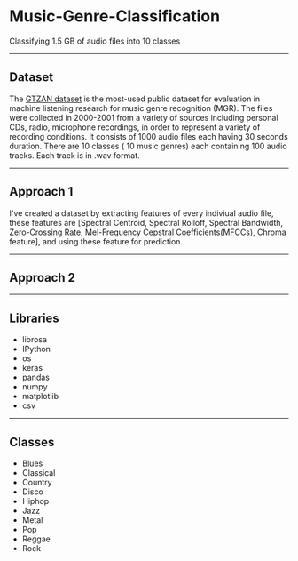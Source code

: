 # Music-Genre-Classification

Classifying 1.5 GB of audio files into 10 classes

-----

## Dataset
<!-- Link -->
The [GTZAN dataset](https://www.kaggle.com/andradaolteanu/gtzan-dataset-music-genre-classification) is the most-used public dataset for evaluation in machine listening research for music genre recognition (MGR). The files were collected in 2000-2001 from a variety of sources including personal CDs, radio, microphone recordings, in order to represent a variety of recording conditions. It consists of 1000 audio files each having 30 seconds duration. There are 10 classes ( 10 music genres) each containing 100 audio tracks. Each track is in .wav format. 

----

## Approach 1

I've created a dataset by extracting features of every indiviual audio file, these features are [Spectral Centroid, Spectral Rolloff, Spectral Bandwidth,  Zero-Crossing Rate, Mel-Frequency Cepstral Coefficients(MFCCs), Chroma feature], and using these feature for prediction.

----

## Approach 2



-----

## Libraries
<!-- UL -->
* librosa
* IPython
* os
* keras
* pandas
* numpy
* matplotlib
* csv

-----

## Classes
<!-- UL -->
* Blues
* Classical
* Country
* Disco
* Hiphop
* Jazz
* Metal
* Pop
* Reggae
* Rock
